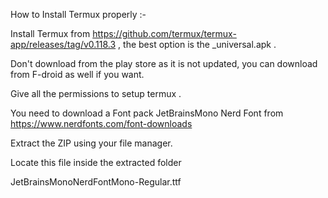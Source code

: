 How to Install Termux properly :-

Install Termux from https://github.com/termux/termux-app/releases/tag/v0.118.3 , the best option is the _universal.apk .

Don't download from the play store as it is not updated, you can download from F-droid as well if you want.

Give all the permissions to setup termux .

You need to download a Font pack JetBrainsMono Nerd Font from https://www.nerdfonts.com/font-downloads 

Extract the ZIP using your file manager.

Locate this file inside the extracted folder

JetBrainsMonoNerdFontMono-Regular.ttf
